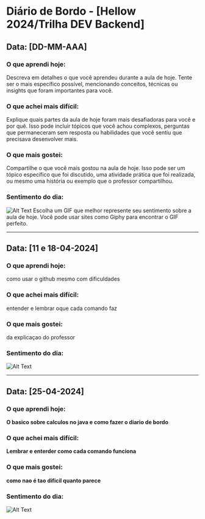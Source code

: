 # Diário de Bordo - [Hellow 2024/Trilha DEV Backend]

## Data: [DD-MM-AAA]

### O que aprendi hoje:
Descreva em detalhes o que você aprendeu durante a aula de hoje. Tente ser o mais específico possível, mencionando conceitos, técnicas ou insights que foram importantes para você.

### O que achei mais difícil:
Explique quais partes da aula de hoje foram mais desafiadoras para você e por quê. Isso pode incluir tópicos que você achou complexos, perguntas que permaneceram sem resposta ou habilidades que você sentiu que precisava desenvolver mais.

### O que mais gostei:
Compartilhe o que você mais gostou na aula de hoje. Isso pode ser um tópico específico que foi discutido, uma atividade prática que foi realizada, ou mesmo uma história ou exemplo que o professor compartilhou.

### Sentimento do dia:
![Alt Text](URL_DO_GIF)
Escolha um GIF que melhor represente seu sentimento sobre a aula de hoje. Você pode usar sites como Giphy para encontrar o GIF perfeito.

---
## Data: [11 e 18-04-2024]

### O que aprendi hoje:
como usar o github mesmo com dificuldades

### O que achei mais difícil:
entender e lembrar oque cada comando faz

### O que mais gostei:
da explicaçao do professor

### Sentimento do dia:
![Alt Text](https://media3.giphy.com/media/xT1XH20RPY6rBmMBLa/200.webp?cid=790b7611kz3z6sb65un11h70hp0ytqwv9lqe1mew7zh6h7oe&ep=v1_gifs_search&rid=200.webp&ct=g)

---

## Data: [25-04-2024]

### O que aprendi hoje:
**O basico sobre calculos no java e como fazer o diario de bordo**

### O que achei mais difícil:
**Lembrar e enterder como cada comando funciona**

### O que mais gostei:
**como nao é tao dificil quanto parece**

### Sentimento do dia:
![Alt Text](https://media1.giphy.com/media/IPbS5R4fSUl5S/giphy.webp?cid=790b7611incamnoolsl9lk05cbiwij6btnx8vdvwe7xzlish&ep=v1_gifs_search&rid=giphy.webp&ct=g)

